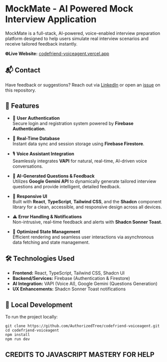 # MockMate - AI Powered Mock Interview Application
MockMate is a full-stack, AI-powered, voice-enabled interview preparation platform designed to help users simulate real interview scenarios and receive tailored feedback instantly.

**🌐Live Website:** [codefriend-voiceagent.vercel.app](codefriend-voiceagent.vercel.app/sign-in)

## 📬 Contact
Have feedback or suggestions? Reach out via [LinkedIn](https://www.linkedin.com/in/kerry-xiao/) or open an [issue](https://github.com/AuthorizedTree/codefriend-voiceagent/issues) on this repository.

## 🚀 Features

- 🔐 **User Authentication**  
  Secure login and registration system powered by **Firebase Authentication**.

- 📡 **Real-Time Database**  
  Instant data sync and session storage using **Firebase Firestore**.

- 🎙️ **Voice Assistant Integration**  
  Seamlessly integrates **VAPI** for natural, real-time, AI-driven voice conversations.

- 🤖 **AI-Generated Questions & Feedback**  
  Utilizes **Google Gemini API** to dynamically generate tailored interview questions and provide intelligent, detailed feedback.

- 🎨 **Responsive UI**  
  Built with **React**, **TypeScript**, **Tailwind CSS**, and the **Shadcn** component library for a clean, accessible, and responsive design across all devices.

- ⚠️ **Error Handling & Notifications**  
  Non-intrusive, real-time feedback and alerts with **Shadcn Sonner Toast**.

- 🔄 **Optimized State Management**  
  Efficient rendering and seamless user interactions via asynchronous data fetching and state management.

## 🛠️ Technologies Used

- **Frontend:** React, TypeScript, Tailwind CSS, Shadcn UI
- **Backend/Services:** Firebase (Authentication & Firestore) 
- **AI Integration:** VAPI (Voice AI), Google Gemini (Questions Generation)
- **UX Enhancements:** Shadcn Sonner Toast notifications

## 🚧 Local Development

To run the project locally:

```
git clone https://github.com/AuthorizedTree/codefriend-voiceagent.git
cd codefriend-voiceagent
npm install
npm run dev
```

## CREDITS TO JAVASCRIPT MASTERY FOR HELP
